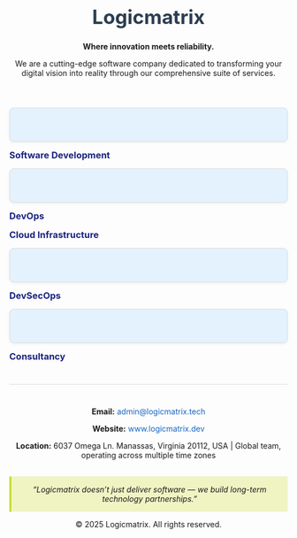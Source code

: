 
<h1 align="center" style="font-size: 2.2rem; color: #2c3e50;">Logicmatrix</h1>
<p  align="center"><strong>Where innovation meets reliability.</strong></p>
<p  align="center">We are a cutting-edge software company dedicated to transforming your digital vision into reality through
    our comprehensive suite of services.</p>
<h2style="font-size: 1.5rem; color: #2c3e50; margin-top: 40px; border-bottom: 1px solid #181616; padding-bottom:5px;"></h2>
<h2 align="center"></h2>
<p style="max-width: 800px; margin: 40px auto; padding: 0 20px;">

<p style="display: flex; flex-wrap: wrap; gap: 20px; justify-content: center; margin-top: 30px;">
<p style="flex: 1 1 250px; background: #e3f2fd; border-radius: 8px; border: 1px solid #ddd; padding: 30px; text-align: center; box-shadow: 0 2px 5px rgba(0,0,0,0.05);">
<h3 style="margin: 0; color: #1a237e;">Software Development</h3>
</p>
<p style="flex: 1 1 250px; background: #e3f2fd; border-radius: 8px; border: 1px solid #ddd; padding: 30px; text-align: center; box-shadow: 0 2px 5px rgba(0,0,0,0.05);">
<h3 style="margin: 0; color: #1a237e;">DevOps</h3>
</p>
<pstyle="flex: 1 1 250px; background: #e3f2fd; border-radius: 8px; border: 1px solid #ddd; padding: 30px; text-align: center; box-shadow: 0 2px 5px rgba(0,0,0,0.05);">
<h3 style="margin: 0; color: #1a237e;">Cloud Infrastructure</h3>
</p>

<p style="flex: 1 1 250px; background: #e3f2fd; border-radius: 8px; border: 1px solid #ddd; padding: 30px; text-align: center; box-shadow: 0 2px 5px rgba(0,0,0,0.05);">
<h3 style="margin: 0; color: #1a237e;">DevSecOps</h3>
</p>
<p style="flex: 1 1 250px; background: #e3f2fd; border-radius: 8px; border: 1px solid #ddd; padding: 30px; text-align: center; box-shadow: 0 2px 5px rgba(0,0,0,0.05);">
<h3 style="margin: 0; color: #1a237e;">Consultancy</h3>
</p>
</p>
<p style="text-align: center; margin-top: 40px; font-size: 0.9rem; color: #666; padding-top: 20px; border-top: 1px solid #ddd">
<p style="margin-bottom: 20px;">
<p align="center"><strong>Email:</strong> <a href="mailto:admin@logicmatrix.tech"style="color: #1565c0; text-decoration: none ">admin@logicmatrix.tech</a></p>
<p align="center"><strong>Website:</strong> <a href="https://logicmatrix.tech/" target="_blank"style="color: #1565c0; text-decoration: none">www.logicmatrix.dev</a></p>
<p align="center"><strong>Location:</strong> 6037 Omega Ln. Manassas, Virginia 20112, USA | Global team, operating
            across multiple time zones</p>
</p>
<p align="center" style="font-style: italic; background: #f0f4c3; padding: 15px 20px; border-left: 4px solid #cddc39; margin-top: 30px;"> “Logicmatrix doesn’t just deliver software — we build long-term technology partnerships.”
</p>
<h2style="font-size: 1.5rem; color: #2c3e50; margin-top: 40px; border-bottom: 1px solid #181616; padding-bottom:5px;"></h2>
<p align="center" >© 2025 Logicmatrix. All rights reserved.</p>
</p>
</p>
</p>